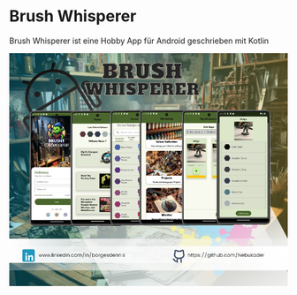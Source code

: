 # Brush Whisperer 
Brush Whisperer ist eine Hobby App für Android geschrieben mit Kotlin

![BrushWhisperer](brushwhisperer.png)

